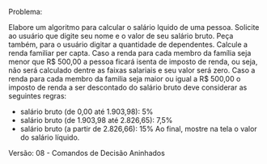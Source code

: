 Problema:

Elabore um algoritmo para calcular o salário lquido de uma pessoa.
Solicite ao usuário que digite seu nome e o valor de seu salário bruto.
Peça também, para o usuário digitar a quantidade de dependentes.
Calcule a renda familiar per capta.
Caso a renda para cada membro da família seja menor que R$ 500,00 a pessoa ficará isenta de imposto de renda, ou seja, não será calculado dentre as faixas salariais e seu valor será zero.
Caso a renda para cada membro da familia seja maior ou igual a R$ 500,00 o imposto de renda a ser descontado do salário bruto deve considerar as seguintes regras:
* salário bruto (de 0,00 até 1.903,98): 5%
* salário bruto (de 1.903,98 até 2.826,65): 7,5%
* salário bruto (a partir de 2.826,66): 15%
Ao final, mostre na tela o valor do salário líquido.

Versão: 08 - Comandos de Decisão Aninhados
